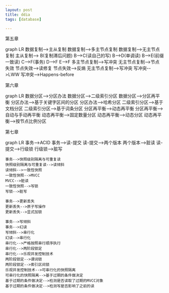 ```yaml
---
layout: post
title: ddia
tags: [database]

---
```


第五章

<script src="/assets/js/mermaid.min.js"></script>
<div class="mermaid">    
graph LR
    数据复制-->主从复制
    数据复制-->多主节点复制
    数据复制-->无主节点复制
	主从复制--> B(复制滞后问题)
	B-->C(读自己的写)
	B-->D(单调读)
	B-->E(前缀一致读)
	C-->F(事务)
	D-->F
	E-->F
	多主节点复制-->写冲突
	无主节点复制-->节点失效
	节点失效-->读修复
	节点失效-->反熵
	无主节点复制-->写冲突
	写冲突-->LWW
	写冲突-->Happens-before  
</div>

第六章

<script src="/assets/js/mermaid.min.js"></script>
<div class="mermaid">    
graph LR
    数据分区-->分区办法
    数据分区-->二级索引分区
    数据分区-->分区再平衡
	分区办法-->基于关键字区间的分区
    分区办法-->哈希分区
    二级索引分区-->基于文档分区
    二级索引分区-->基于词条分区
    分区再平衡-->动态再平衡
    分区再平衡-->自动与手动再平衡
    动态再平衡-->固定数量分区
    动态再平衡-->动态分区
    动态再平衡-->按节点比例分区
</div>

第七章

<script src="/assets/js/mermaid.min.js"></script>
<div class="mermaid">    
graph LR
    事务-->ACID
    事务-->读-提交
    读-提交-->两个版本
    两个版本-->脏读
    读-提交-->行级锁
    行级锁-->脏写

    事务-->快照级别隔离与可重复读
    快照级别隔离与可重复读-->读倾斜
    读倾斜-->一致性快照
    一致性快照-->MVCC
    MVCC-->脏读
    一致性快照-->写锁
    写锁-->脏写
    
    事务-->更新丢失
    更新丢失-->原子写操作
    更新丢失-->显式加锁
    
    事务-->写倾斜
    事务-->幻读
    写倾斜-->串行化
    幻读-->串行化
    串行化-->严格按照串行顺序执行
    串行化-->两阶段锁定
    串行化-->乐观并发控制技术
    两阶段锁定-->谓词锁
    两阶段锁定-->索引区间锁
    乐观并发控制技术-->可串行化的快照隔离
    可串行化的快照隔离-->基于过期的条件做决定
    基于过期的条件做决定-->检测是否读取了过期的MVCC对象
    基于过期的条件做决定-->检测写是否影响了之前的读
</div>

